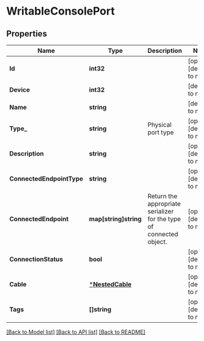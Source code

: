 # WritableConsolePort

## Properties
Name | Type | Description | Notes
------------ | ------------- | ------------- | -------------
**Id** | **int32** |  | [optional] [default to null]
**Device** | **int32** |  | [default to null]
**Name** | **string** |  | [default to null]
**Type_** | **string** | Physical port type | [optional] [default to null]
**Description** | **string** |  | [optional] [default to null]
**ConnectedEndpointType** | **string** |  | [optional] [default to null]
**ConnectedEndpoint** | **map[string]string** |  Return the appropriate serializer for the type of connected object.  | [optional] [default to null]
**ConnectionStatus** | **bool** |  | [optional] [default to null]
**Cable** | [***NestedCable**](NestedCable.md) |  | [optional] [default to null]
**Tags** | **[]string** |  | [optional] [default to null]

[[Back to Model list]](../README.md#documentation-for-models) [[Back to API list]](../README.md#documentation-for-api-endpoints) [[Back to README]](../README.md)


